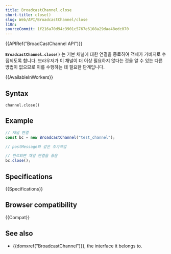 ```yaml
---
title: BroadcastChannel.close
short-title: close()
slug: Web/API/BroadcastChannel/close
l10n:
sourceCommit: 1f216a70d94c3901c5767e6108a29daa48edc070
---
```


{{APIRef("BroadCastChannel API")}}

**`BroadcastChannel.close()`** 는 기본 채널에 대한 연결을 종료하여 객체가 가비지로 수집되도록 합니다. 브라우저가 이 채널이 더 이상 필요하지 않다는 것을 알 수 있는 다른 방법이 없으므로 이를 수행하는 데 필요한 단계입니다.

{{AvailableInWorkers}}

## Syntax

```js-nolint
channel.close()
```

## Example

```js
// 채널 연결
const bc = new BroadcastChannel("test_channel");

// postMessage와 같은 추가작업

// 완료되면 채널 연결을 끊음
bc.close();
```

## Specifications

{{Specifications}}

## Browser compatibility

{{Compat}}

## See also

- {{domxref("BroadcastChannel")}}, the interface it belongs to.

